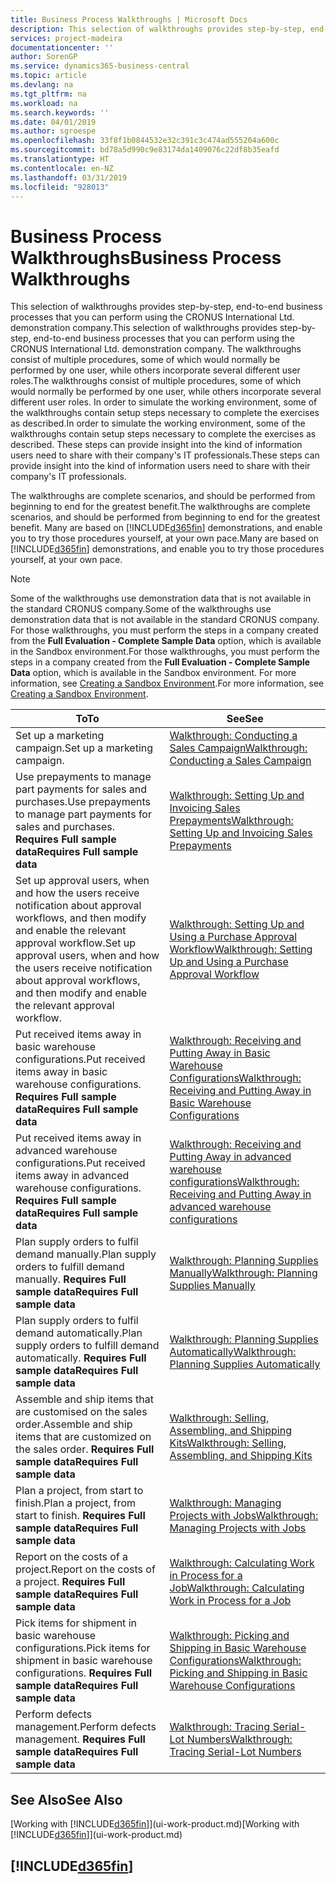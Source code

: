 ```yaml
---
title: Business Process Walkthroughs | Microsoft Docs
description: This selection of walkthroughs provides step-by-step, end-to-end business processes that you can perform using the CRONUS International Ltd. demonstration company. The walkthroughs consist of multiple procedures, some of which would normally be performed by one user, while others incorporate several different user roles. In order to simulate the working environment, some of the walkthroughs contain setup steps necessary to complete the exercises as described. These steps can provide insight into the kind of information users need to share with their company's IT professionals.
services: project-madeira
documentationcenter: ''
author: SorenGP
ms.service: dynamics365-business-central
ms.topic: article
ms.devlang: na
ms.tgt_pltfrm: na
ms.workload: na
ms.search.keywords: ''
ms.date: 04/01/2019
ms.author: sgroespe
ms.openlocfilehash: 33f8f1b0844532e32c391c3c474ad555204a600c
ms.sourcegitcommit: bd78a5d990c9e83174da1409076c22df8b35eafd
ms.translationtype: HT
ms.contentlocale: en-NZ
ms.lasthandoff: 03/31/2019
ms.locfileid: "928013"
---
```

# <a name="business-process-walkthroughs"></a><span data-ttu-id="c6a91-106">Business Process Walkthroughs</span><span class="sxs-lookup"><span data-stu-id="c6a91-106">Business Process Walkthroughs</span></span>
<span data-ttu-id="c6a91-107">This selection of walkthroughs provides step-by-step, end-to-end business processes that you can perform using the CRONUS International Ltd. demonstration company.</span><span class="sxs-lookup"><span data-stu-id="c6a91-107">This selection of walkthroughs provides step-by-step, end-to-end business processes that you can perform using the CRONUS International Ltd. demonstration company.</span></span> <span data-ttu-id="c6a91-108">The walkthroughs consist of multiple procedures, some of which would normally be performed by one user, while others incorporate several different user roles.</span><span class="sxs-lookup"><span data-stu-id="c6a91-108">The walkthroughs consist of multiple procedures, some of which would normally be performed by one user, while others incorporate several different user roles.</span></span> <span data-ttu-id="c6a91-109">In order to simulate the working environment, some of the walkthroughs contain setup steps necessary to complete the exercises as described.</span><span class="sxs-lookup"><span data-stu-id="c6a91-109">In order to simulate the working environment, some of the walkthroughs contain setup steps necessary to complete the exercises as described.</span></span> <span data-ttu-id="c6a91-110">These steps can provide insight into the kind of information users need to share with their company's IT professionals.</span><span class="sxs-lookup"><span data-stu-id="c6a91-110">These steps can provide insight into the kind of information users need to share with their company's IT professionals.</span></span>  

 <span data-ttu-id="c6a91-111">The walkthroughs are complete scenarios, and should be performed from beginning to end for the greatest benefit.</span><span class="sxs-lookup"><span data-stu-id="c6a91-111">The walkthroughs are complete scenarios, and should be performed from beginning to end for the greatest benefit.</span></span> <span data-ttu-id="c6a91-112">Many are based on [!INCLUDE[d365fin](includes/d365fin_md.md)] demonstrations, and enable you to try those procedures yourself, at your own pace.</span><span class="sxs-lookup"><span data-stu-id="c6a91-112">Many are based on [!INCLUDE[d365fin](includes/d365fin_md.md)] demonstrations, and enable you to try those procedures yourself, at your own pace.</span></span>  

> [!NOTE]
> <span data-ttu-id="c6a91-113">Some of the walkthroughs use demonstration data that is not available in the standard CRONUS company.</span><span class="sxs-lookup"><span data-stu-id="c6a91-113">Some of the walkthroughs use demonstration data that is not available in the standard CRONUS company.</span></span> <span data-ttu-id="c6a91-114">For those walkthroughs, you must perform the steps in a company created from the **Full Evaluation - Complete Sample Data** option, which is available in the Sandbox environment.</span><span class="sxs-lookup"><span data-stu-id="c6a91-114">For those walkthroughs, you must perform the steps in a company created from the **Full Evaluation - Complete Sample Data** option, which is available in the Sandbox environment.</span></span> <span data-ttu-id="c6a91-115">For more information, see [Creating a Sandbox Environment](across-how-create-sandbox-environment.md).</span><span class="sxs-lookup"><span data-stu-id="c6a91-115">For more information, see [Creating a Sandbox Environment](across-how-create-sandbox-environment.md).</span></span>

|<span data-ttu-id="c6a91-116">To</span><span class="sxs-lookup"><span data-stu-id="c6a91-116">To</span></span>|<span data-ttu-id="c6a91-117">See</span><span class="sxs-lookup"><span data-stu-id="c6a91-117">See</span></span>|  
|--------|---------|  
|<span data-ttu-id="c6a91-118">Set up a marketing campaign.</span><span class="sxs-lookup"><span data-stu-id="c6a91-118">Set up a marketing campaign.</span></span>|[<span data-ttu-id="c6a91-119">Walkthrough: Conducting a Sales Campaign</span><span class="sxs-lookup"><span data-stu-id="c6a91-119">Walkthrough: Conducting a Sales Campaign</span></span>](walkthrough-conducting-a-sales-campaign.md)|  
|<span data-ttu-id="c6a91-120">Use prepayments to manage part payments for sales and purchases.</span><span class="sxs-lookup"><span data-stu-id="c6a91-120">Use prepayments to manage part payments for sales and purchases.</span></span> <span data-ttu-id="c6a91-121">**Requires Full sample data**</span><span class="sxs-lookup"><span data-stu-id="c6a91-121">**Requires Full sample data**</span></span> |[<span data-ttu-id="c6a91-122">Walkthrough: Setting Up and Invoicing Sales Prepayments</span><span class="sxs-lookup"><span data-stu-id="c6a91-122">Walkthrough: Setting Up and Invoicing Sales Prepayments</span></span>](walkthrough-setting-up-and-invoicing-sales-prepayments.md)|  
|<span data-ttu-id="c6a91-123">Set up approval users, when and how the users receive notification about approval workflows, and then modify and enable the relevant approval workflow.</span><span class="sxs-lookup"><span data-stu-id="c6a91-123">Set up approval users, when and how the users receive notification about approval workflows, and then modify and enable the relevant approval workflow.</span></span>|[<span data-ttu-id="c6a91-124">Walkthrough: Setting Up and Using a Purchase Approval Workflow</span><span class="sxs-lookup"><span data-stu-id="c6a91-124">Walkthrough: Setting Up and Using a Purchase Approval Workflow</span></span>](walkthrough-setting-up-and-using-a-purchase-approval-workflow.md)|  
|<span data-ttu-id="c6a91-125">Put received items away in basic warehouse configurations.</span><span class="sxs-lookup"><span data-stu-id="c6a91-125">Put received items away in basic warehouse configurations.</span></span> <span data-ttu-id="c6a91-126">**Requires Full sample data**</span><span class="sxs-lookup"><span data-stu-id="c6a91-126">**Requires Full sample data**</span></span>|[<span data-ttu-id="c6a91-127">Walkthrough: Receiving and Putting Away in Basic Warehouse Configurations</span><span class="sxs-lookup"><span data-stu-id="c6a91-127">Walkthrough: Receiving and Putting Away in Basic Warehouse Configurations</span></span>](walkthrough-receiving-and-putting-away-in-basic-warehousing.md)|  
|<span data-ttu-id="c6a91-128">Put received items away in advanced warehouse configurations.</span><span class="sxs-lookup"><span data-stu-id="c6a91-128">Put received items away in advanced warehouse configurations.</span></span> <span data-ttu-id="c6a91-129">**Requires Full sample data**</span><span class="sxs-lookup"><span data-stu-id="c6a91-129">**Requires Full sample data**</span></span>|[<span data-ttu-id="c6a91-130">Walkthrough: Receiving and Putting Away in advanced warehouse configurations</span><span class="sxs-lookup"><span data-stu-id="c6a91-130">Walkthrough: Receiving and Putting Away in advanced warehouse configurations</span></span>](walkthrough-receiving-and-putting-away-in-advanced-warehousing.md)|  
|<span data-ttu-id="c6a91-131">Plan supply orders to fulfil demand manually.</span><span class="sxs-lookup"><span data-stu-id="c6a91-131">Plan supply orders to fulfill demand manually.</span></span> <span data-ttu-id="c6a91-132">**Requires Full sample data**</span><span class="sxs-lookup"><span data-stu-id="c6a91-132">**Requires Full sample data**</span></span>|[<span data-ttu-id="c6a91-133">Walkthrough: Planning Supplies Manually</span><span class="sxs-lookup"><span data-stu-id="c6a91-133">Walkthrough: Planning Supplies Manually</span></span>](walkthrough-planning-supplies-manually.md)|  
|<span data-ttu-id="c6a91-134">Plan supply orders to fulfil demand automatically.</span><span class="sxs-lookup"><span data-stu-id="c6a91-134">Plan supply orders to fulfill demand automatically.</span></span> <span data-ttu-id="c6a91-135">**Requires Full sample data**</span><span class="sxs-lookup"><span data-stu-id="c6a91-135">**Requires Full sample data**</span></span>|[<span data-ttu-id="c6a91-136">Walkthrough: Planning Supplies Automatically</span><span class="sxs-lookup"><span data-stu-id="c6a91-136">Walkthrough: Planning Supplies Automatically</span></span>](walkthrough-planning-supplies-automatically.md)|  
|<span data-ttu-id="c6a91-137">Assemble and ship items that are customised on the sales order.</span><span class="sxs-lookup"><span data-stu-id="c6a91-137">Assemble and ship items that are customized on the sales order.</span></span> <span data-ttu-id="c6a91-138">**Requires Full sample data**</span><span class="sxs-lookup"><span data-stu-id="c6a91-138">**Requires Full sample data**</span></span>|[<span data-ttu-id="c6a91-139">Walkthrough: Selling, Assembling, and Shipping Kits</span><span class="sxs-lookup"><span data-stu-id="c6a91-139">Walkthrough: Selling, Assembling, and Shipping Kits</span></span>](walkthrough-selling-assembling-and-shipping-kits.md)|  
|<span data-ttu-id="c6a91-140">Plan a project, from start to finish.</span><span class="sxs-lookup"><span data-stu-id="c6a91-140">Plan a project, from start to finish.</span></span> <span data-ttu-id="c6a91-141">**Requires Full sample data**</span><span class="sxs-lookup"><span data-stu-id="c6a91-141">**Requires Full sample data**</span></span>|[<span data-ttu-id="c6a91-142">Walkthrough: Managing Projects with Jobs</span><span class="sxs-lookup"><span data-stu-id="c6a91-142">Walkthrough: Managing Projects with Jobs</span></span>](walkthrough-managing-projects-with-jobs.md)|  
|<span data-ttu-id="c6a91-143">Report on the costs of a project.</span><span class="sxs-lookup"><span data-stu-id="c6a91-143">Report on the costs of a project.</span></span> <span data-ttu-id="c6a91-144">**Requires Full sample data**</span><span class="sxs-lookup"><span data-stu-id="c6a91-144">**Requires Full sample data**</span></span>|[<span data-ttu-id="c6a91-145">Walkthrough: Calculating Work in Process for a Job</span><span class="sxs-lookup"><span data-stu-id="c6a91-145">Walkthrough: Calculating Work in Process for a Job</span></span>](walkthrough-calculating-work-in-process-for-a-job.md)|  
|<span data-ttu-id="c6a91-146">Pick items for shipment in basic warehouse configurations.</span><span class="sxs-lookup"><span data-stu-id="c6a91-146">Pick items for shipment in basic warehouse configurations.</span></span> <span data-ttu-id="c6a91-147">**Requires Full sample data**</span><span class="sxs-lookup"><span data-stu-id="c6a91-147">**Requires Full sample data**</span></span>|[<span data-ttu-id="c6a91-148">Walkthrough: Picking and Shipping in Basic Warehouse Configurations</span><span class="sxs-lookup"><span data-stu-id="c6a91-148">Walkthrough: Picking and Shipping in Basic Warehouse Configurations</span></span>](walkthrough-picking-and-shipping-in-basic-warehousing.md)|  
|<span data-ttu-id="c6a91-149">Perform defects management.</span><span class="sxs-lookup"><span data-stu-id="c6a91-149">Perform defects management.</span></span> <span data-ttu-id="c6a91-150">**Requires Full sample data**</span><span class="sxs-lookup"><span data-stu-id="c6a91-150">**Requires Full sample data**</span></span>|[<span data-ttu-id="c6a91-151">Walkthrough: Tracing Serial-Lot Numbers</span><span class="sxs-lookup"><span data-stu-id="c6a91-151">Walkthrough: Tracing Serial-Lot Numbers</span></span>](walkthrough-tracing-serial-lot-numbers.md)|  

## <a name="see-also"></a><span data-ttu-id="c6a91-152">See Also</span><span class="sxs-lookup"><span data-stu-id="c6a91-152">See Also</span></span>
<span data-ttu-id="c6a91-153">[Working with [!INCLUDE[d365fin](includes/d365fin_md.md)]](ui-work-product.md)</span><span class="sxs-lookup"><span data-stu-id="c6a91-153">[Working with [!INCLUDE[d365fin](includes/d365fin_md.md)]](ui-work-product.md)</span></span>  

## [!INCLUDE[d365fin](includes/free_trial_md.md)]  

